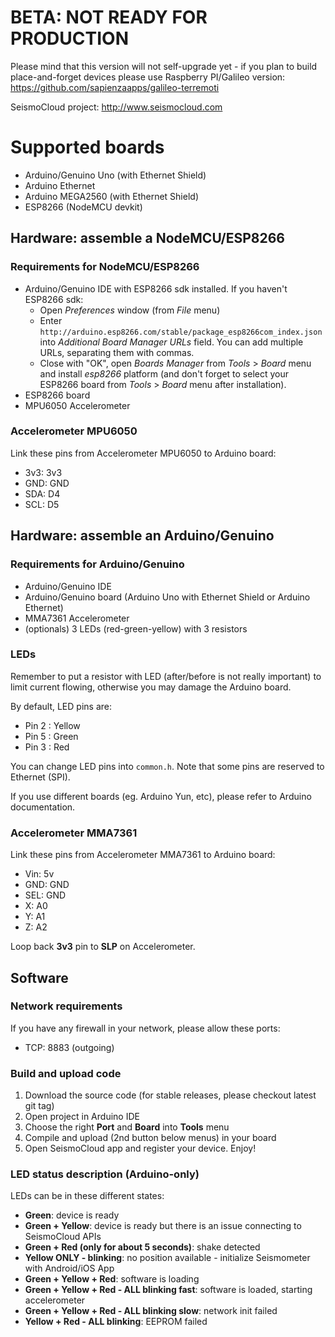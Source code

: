 # BETA: NOT READY FOR PRODUCTION

Please mind that this version will not self-upgrade yet - if you plan to build place-and-forget devices please use Raspberry PI/Galileo version: https://github.com/sapienzaapps/galileo-terremoti

SeismoCloud project: http://www.seismocloud.com

# Supported boards

* Arduino/Genuino Uno (with Ethernet Shield)
* Arduino Ethernet
* Arduino MEGA2560 (with Ethernet Shield)
* ESP8266 (NodeMCU devkit)

## Hardware: assemble a NodeMCU/ESP8266

### Requirements for NodeMCU/ESP8266

* Arduino/Genuino IDE with ESP8266 sdk installed. If you haven't ESP8266 sdk:
	* Open *Preferences* window (from *File* menu)
	* Enter `http://arduino.esp8266.com/stable/package_esp8266com_index.json` into *Additional Board Manager URLs* field. You can add multiple URLs, separating them with commas.
	* Close with "OK", open *Boards Manager* from *Tools* > *Board* menu and install *esp8266* platform (and don't forget to select your ESP8266 board from *Tools* > *Board* menu after installation).
* ESP8266 board
* MPU6050 Accelerometer

### Accelerometer MPU6050

Link these pins from Accelerometer MPU6050 to Arduino board:

* 3v3: 3v3
* GND: GND
* SDA: D4
* SCL: D5

## Hardware: assemble an Arduino/Genuino

### Requirements for Arduino/Genuino

* Arduino/Genuino IDE
* Arduino/Genuino board (Arduino Uno with Ethernet Shield or Arduino Ethernet)
* MMA7361 Accelerometer
* (optionals) 3 LEDs (red-green-yellow) with 3 resistors

### LEDs

Remember to put a resistor with LED (after/before is not really important) to limit
current flowing, otherwise you may damage the Arduino board.

By default, LED pins are:

* Pin 2 : Yellow
* Pin 5 : Green
* Pin 3 : Red

You can change LED pins into `common.h`. Note that some pins are reserved to Ethernet (SPI).

If you use different boards (eg. Arduino Yun, etc), please refer to Arduino documentation.

### Accelerometer MMA7361

Link these pins from Accelerometer MMA7361 to Arduino board:

* Vin: 5v
* GND: GND
* SEL: GND
* X: A0
* Y: A1
* Z: A2

Loop back **3v3** pin to **SLP** on Accelerometer.

## Software

### Network requirements

If you have any firewall in your network, please allow these ports:

* TCP: 8883 (outgoing)

### Build and upload code

1. Download the source code (for stable releases, please checkout latest git tag)
2. Open project in Arduino IDE
3. Choose the right **Port** and **Board** into **Tools** menu
4. Compile and upload (2nd button below menus) in your board
5. Open SeismoCloud app and register your device. Enjoy!

### LED status description (Arduino-only)

LEDs can be in these different states:

* **Green**: device is ready
* **Green + Yellow**: device is ready but there is an issue connecting to SeismoCloud APIs
* **Green + Red (only for about 5 seconds)**: shake detected
* **Yellow ONLY - blinking**: no position available - initialize Seismometer with Android/iOS App
* **Green + Yellow + Red**: software is loading
* **Green + Yellow + Red - ALL blinking fast**: software is loaded, starting accelerometer
* **Green + Yellow + Red - ALL blinking slow**: network init failed
* **Yellow + Red - ALL blinking**: EEPROM failed
